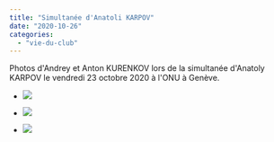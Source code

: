 ```yaml
---
title: "Simultanée d'Anatoli KARPOV"
date: "2020-10-26"
categories: 
  - "vie-du-club"
---
```


Photos d'Andrey et Anton KURENKOV lors de la simultanée d'Anatoly KARPOV le vendredi 23 octobre 2020 à l'ONU à Genève.

- ![](/wordpress-uploads/2020/10/WhatsApp-Image-2020-10-23-at-15.16.42-1024x768.jpeg)
    
- ![](/wordpress-uploads/2020/10/WhatsApp-Image-2020-10-23-at-15.16.56-1024x768.jpeg)
    
- ![](/wordpress-uploads/2020/10/WhatsApp-Image-2020-10-23-at-15.17.18-1024x768.jpeg)
